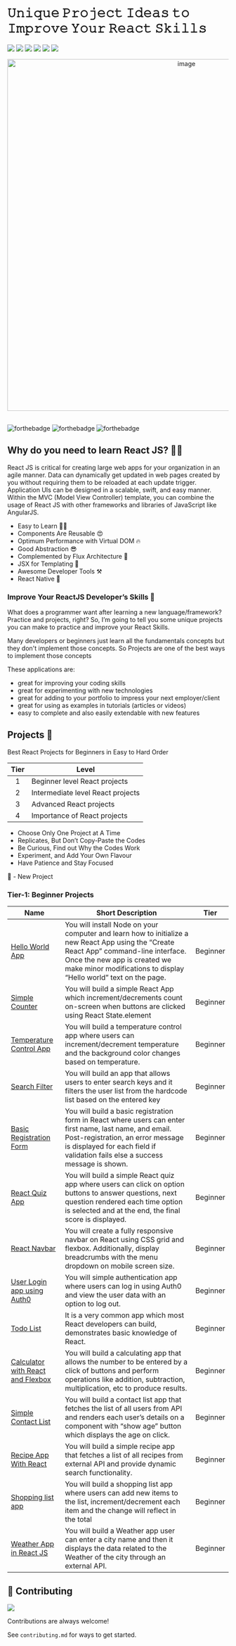 # 𝚄𝚗𝚒𝚚𝚞𝚎 𝙿𝚛𝚘𝚓𝚎𝚌𝚝 𝙸𝚍𝚎𝚊𝚜 𝚝𝚘 𝙸𝚖𝚙𝚛𝚘𝚟𝚎 𝚈𝚘𝚞𝚛 𝚁𝚎𝚊𝚌𝚝 𝚂𝚔𝚒𝚕𝚕𝚜

<a href="https://funjavascript-9elj.vercel.app" target="_blank">![](https://img.shields.io/website-up-down-green-red/http/monip.org.svg)</a>
![](https://img.shields.io/badge/Maintained-Yes-indigo)
![](https://img.shields.io/github/forks/SashenJayathilaka/Unique-Project-Ideas.svg)
![](https://img.shields.io/github/stars/SashenJayathilaka/Unique-Project-Ideas.svg)
![](https://img.shields.io/github/issues/SashenJayathilaka/Unique-Project-Ideas)
![](https://img.shields.io/github/last-commit/SashenJayathilaka/Unique-Project-Ideas)

<div align="center">
<a href="https://funjavascript-9elj.vercel.app"><img width='800rem' src='https://user-images.githubusercontent.com/99184393/193486630-71eb2665-eab4-4158-8941-96fc26e24e66.png' alt='image'/></a>
</div>

<br />

![forthebadge](https://forthebadge.com/images/badges/built-with-love.svg)
![forthebadge](https://forthebadge.com/images/badges/for-you.svg)
![forthebadge](https://forthebadge.com/images/badges/powered-by-coffee.svg)

## Why do you need to learn React JS? 👍🏻

React JS is critical for creating large web apps for your organization in an agile manner. Data can dynamically get updated in web pages created by you without requiring them to be reloaded at each update trigger. Application UIs can be designed in a scalable, swift, and easy manner. Within the MVC (Model View Controller) template, you can combine the usage of React JS with other frameworks and libraries of JavaScript like AngularJS.

- Easy to Learn 👍🏻
- Components Are Reusable 😍
- Optimum Performance with Virtual DOM 🔥
- Good Abstraction 😎
- Complemented by Flux Architecture 🚀
- JSX for Templating 📝
- Awesome Developer Tools ⚒️
- React Native 📱

### Improve Your ReactJS Developer’s Skills 🚀

What does a programmer want after learning a new language/framework? Practice and projects, right? So, I’m going to tell you some unique projects you can make to practice and improve your React Skills.

Many developers or beginners just learn all the fundamentals concepts but they don't implement those concepts. So Projects are one of the best ways to implement those concepts

These applications are:

- great for improving your coding skills
- great for experimenting with new technologies
- great for adding to your portfolio to impress your next employer/client
- great for using as examples in tutorials (articles or videos)
- easy to complete and also easily extendable with new features

## Projects 💫

Best React Projects for Beginners in Easy to Hard Order

| Tier | Level                             |
| :--: | --------------------------------- |
|  1   | Beginner level React projects     |
|  2   | Intermediate level React projects |
|  3   | Advanced React projects           |
|  4   | Importance of React projects      |

- Choose Only One Project at A Time
- Replicates, But Don’t Copy-Paste the Codes
- Be Curious, Find out Why the Codes Work
- Experiment, and Add Your Own Flavour
- Have Patience and Stay Focused

🌟 - New Project

### Tier-1: Beginner Projects

| Name                                                                             | Short Description                                                                                                                                                                                                                          | Tier     |
| -------------------------------------------------------------------------------- | ------------------------------------------------------------------------------------------------------------------------------------------------------------------------------------------------------------------------------------------ | -------- |
| [Hello World App](./Projects/1-Beginner/Christmas-Lights-App.md)                 | You will install Node on your computer and learn how to initialize a new React App using the “Create React App” command-line interface. Once the new app is created we make minor modifications to display “Hello world” text on the page. | Beginner |
| [Simple Counter](./Projects/1-Beginner/Christmas-Lights-App.md)                  | You will build a simple React App which increment/decrements count on-screen when buttons are clicked using React State.element                                                                                                            | Beginner |
| [Temperature Control App](./Projects/1-Beginner/Christmas-Lights-App.md)         | You will build a temperature control app where users can increment/decrement temperature and the background color changes based on temperature.                                                                                            | Beginner |
| [Search Filter](./Projects/1-Beginner/Christmas-Lights-App.md)                   | You will build an app that allows users to enter search keys and it filters the user list from the hardcode list based on the entered key                                                                                                  | Beginner |
| [Basic Registration Form](./Projects/1-Beginner/Cause-Effect-App.md)             | You will build a basic registration form in React where users can enter first name, last name, and email. Post-registration, an error message is displayed for each field if validation fails else a success message is shown.             | Beginner |
| [React Quiz App](./Projects/1-Beginner/Color-Cycle-App.md)                       | You will build a simple React quiz app where users can click on option buttons to answer questions, next question rendered each time option is selected and at the end, the final score is displayed.                                      | Beginner |
| [React Navbar](./Projects/1-Beginner/Countdown-Timer-App.md)                     | You will create a fully responsive navbar on React using CSS grid and flexbox. Additionally, display breadcrumbs with the menu dropdown on mobile screen size.                                                                             | Beginner |
| [User Login app using Auth0](./Projects/1-Beginner/CSV2JSON-App.md)              | You will simple authentication app where users can log in using Auth0 and view the user data with an option to log out.                                                                                                                    | Beginner |
| [Todo List](./Projects/1-Beginner/Dollars-To-Cents-App.md)                       | It is a very common app which most React developers can build, demonstrates basic knowledge of React.                                                                                                                                      | Beginner |
| [Calculator with React and Flexbox](./Projects/1-Beginner/Dynamic-CSSVar-app.md) | You will build a calculating app that allows the number to be entered by a click of buttons and perform operations like addition, subtraction, multiplication, etc to produce results.                                                     | Beginner |
| [Simple Contact List](./Projects/1-Beginner/First-DB-App.md)                     | You will build a contact list app that fetches the list of all users from API and renders each user’s details on a component with “show age” button which displays the age on click.                                                       | Beginner |
| [Recipe App With React](./Projects/1-Beginner/Flip-Image-App.md)                 | You will build a simple recipe app that fetches a list of all recipes from external API and provide dynamic search functionality.                                                                                                          | Beginner |
| [Shopping list app](./Projects/1-Beginner/GitHub-Status-App.md)                  | You will build a shopping list app where users can add new items to the list, increment/decrement each item and the change will reflect in the total                                                                                       | Beginner |
| [Weather App in React JS](./Projects/1-Beginner/Hello-App.md)                    | You will build a Weather app user can enter a city name and then it displays the data related to the Weather of the city through an external API.                                                                                          | Beginner |

<!-- Contributing -->

## :wave: Contributing

<a href="https://github.com/Louis3797/awesome-readme-template/graphs/contributors">
  <img src="https://contrib.rocks/image?repo=Louis3797/awesome-readme-template" />
</a>

Contributions are always welcome!

See `contributing.md` for ways to get started.
